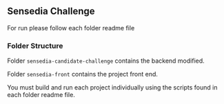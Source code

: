 ## Sensedia Challenge

For run please follow each folder readme file

### Folder Structure

Folder `sensedia-candidate-challenge` contains the backend modified.

Folder `sensedia-front` contains the project front end.

You must build and run each project individually using the scripts found in each folder readme file.
